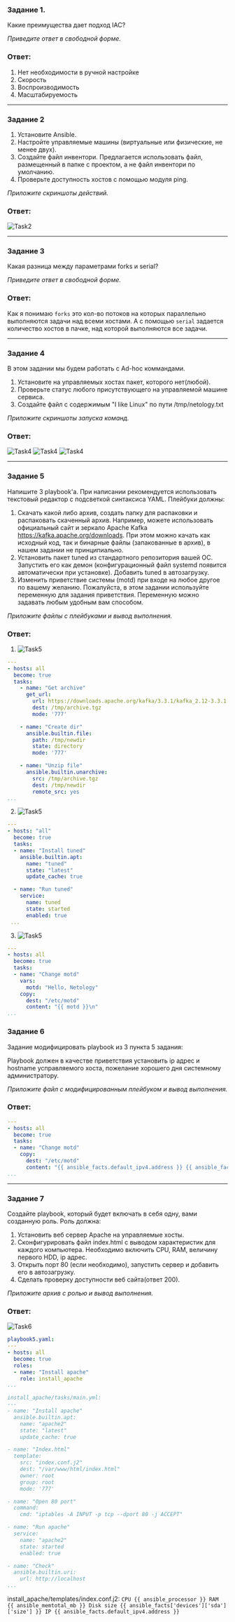 ### Задание 1. 

Какие преимущества дает подход IAC?

*Приведите ответ в свободной форме.*

### Ответ:

1. Нет необходимости в ручной настройке
2. Скорость
3. Воспроизводимость
4. Масштабируемость

---

### Задание 2 

1. Установите Ansible.
2. Настройте управляемые машины (виртуальные или физические, не менее двух).
3. Создайте файл инвентори. Предлагается использовать файл, размещенный в папке с проектом, а не файл инвентори по умолчанию.
4. Проверьте доступность хостов с помощью модуля ping.


*Приложите скриншоты действий.*
 
 ### Ответ:

 ![Task2](/lesson7_1/task2.jpg "Задание 2")

---

### Задание 3 

Какая разница между параметрами forks и serial? 


*Приведите ответ в свободной форме.*

### Ответ:

Как я понимаю `forks` это кол-во потоков на которых параллельно выполняются задачи над всеми хостами.
А с помощью `serial` задается количество хостов в пачке, над которой выполняются все задачи.

---

### Задание 4 

В этом задании мы будем работать с Ad-hoc коммандами.

1. Установите на управляемых хостах пакет, которого нет(любой).
2. Проверьте статус любого присутствующего на управляемой машине сервиса. 
3. Создайте файл с содержимым "I like Linux" по пути /tmp/netology.txt

*Приложите скриншоты запуска команд.*
 
 ### Ответ:

![Task4](/lesson7_1/task4_1.jpg "Задание 4")
![Task4](/lesson7_1/task4_2.jpg "Задание 4")
![Task4](/lesson7_1/task4_3.jpg "Задание 4")

---

### Задание 5

Напишите 3 playbook'a. При написании рекомендуется использовать текстовый редактор с подсветкой синтаксиса YAML.
Плейбуки должны: 
1. Скачать какой либо архив, создать папку для распаковки и распаковать скаченный архив. Например, можете использовать официальный сайт и зеркало Apache Kafka https://kafka.apache.org/downloads. При этом можно качать как исходный код, так и бинарные файлы (запакованные в архив), в нашем задании не принципиально.
2. Установить пакет tuned из стандартного репозитория вашей ОС. Запустить его как демон (конфигурационный файл systemd появится автоматически при установке). Добавить tuned в автозагрузку.
3. Изменить приветствие системы (motd) при входе на любое другое по вашему желанию. Пожалуйста, в этом задании используйте переменную для задания приветствия. Переменную можно задавать любым удобным вам способом.

*Приложите файлы с плейбуками и вывод выполнения.*

### Ответ:

1. ![Task5](/lesson7_1/task5_1.jpg "Задание 5")

```yaml
---
- hosts: all
  become: true
  tasks:
    - name: "Get archive"
      get_url:
        url: https://downloads.apache.org/kafka/3.3.1/kafka_2.12-3.3.1.tgz
        dest: /tmp/archive.tgz
        mode: '777'

    - name: "Create dir"
      ansible.builtin.file:
        path: /tmp/newdir
        state: directory
        mode: '777'

    - name: "Unzip file"
      ansible.builtin.unarchive:
        src: /tmp/archive.tgz
        dest: /tmp/newdir
        remote_src: yes
...
```
2. ![Task5](/lesson7_1/task5_2.jpg "Задание 5")

```yaml
---
- hosts: "all"
  become: true
  tasks:
  - name: "Install tuned"
    ansible.builtin.apt:
      name: "tuned"
      state: "latest"
      update_cache: true

  - name: "Run tuned"
    service:
      name: tuned
      state: started
      enabled: true
 ...
 ```

3. ![Task5](/lesson7_1/task5_3.jpg "Задание 5")

```yaml
---
- hosts: all
  become: true
  tasks:
  - name: "Change motd"
    vars:
      motd: "Hello, Netology"
    copy:
      dest: "/etc/motd"
      content: "{{ motd }}\n"
...
```

### Задание 6

Задание модифицировать playbook из 3 пункта 5 задания: 

Playbook должен в качестве приветствия установить ip адрес и hostname усправляемого хоста, пожелание хорошего дня системному администратору. 

*Приложите файл с модифицированным плейбуком и вывод выполнения.*

### Ответ:

```yaml
---
- hosts: all
  become: true
  tasks:
  - name: "Change motd"
    copy:
      dest: "/etc/motd"
      content: "{{ ansible_facts.default_ipv4.address }} {{ ansible_facts.hostname }}  Hello, {{ ansible_facts.user_id }}\n"
...
```
 ---

### Задание 7

Создайте playbook, который будет включать в себя одну, вами созданную роль.
Роль должна:

1. Установить веб сервер Apache на управляемые хосты.
2. Сконфигурировать файл index.html c выводом характеристик для каждого компьютера. Необходимо включить CPU, RAM, величину первого HDD, ip адрес.
3. Открыть порт 80 (если необходимо), запустить сервер и добавить его в автозагрузку.
4. Сделать проверку доступности веб сайта(ответ 200).

*Приложите архив с ролью и вывод выполнения.*

### Ответ:

![Task6](/lesson7_1/task6.jpg "Задание 6")

```yaml
playbook5.yaml:
---
- hosts: all
  become: true
  roles:
  - name: "Install apache"
    role: install_apache
...

install_apache/tasks/main.yml: 
---
- name: "Install apache"
  ansible.builtin.apt:
    name: "apache2"
    state: "latest"
    update_cache: true

- name: "Index.html"
  template:
    src: "index.conf.j2"
    dest: "/var/www/html/index.html"
    owner: root
    group: root
    mode: '777'

- name: "Open 80 port"
  command:
    cmd: "iptables -A INPUT -p tcp --dport 80 -j ACCEPT"

- name: "Run apache"
  service:
    name: "apache2"
    state: started
    enabled: true

- name: "Check"
  ansible.builtin.uri:
    url: http://localhost
...
```

install_apache/templates/index.conf.j2:
`CPU {{ ansible_processor }} RAM {{ ansible_memtotal_mb }} Disk size {{ ansible_facts['devices']['sda']['size'] }} IP {{ ansible_facts.default_ipv4.address }}`



